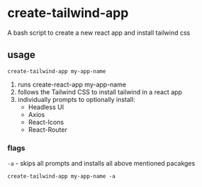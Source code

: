 # create-tailwind-app
A bash script to create a new react app and install tailwind css

## usage
`create-tailwind-app my-app-name`

1. runs create-react-app my-app-name
2. follows the Tailwind CSS to install tailwind in a react app
3. individually prompts to optionally install:
    - Headless UI
    - Axios
    - React-Icons
    - React-Router

### flags
`-a` - skips all prompts and installs all above mentioned pacakges

`create-tailwind-app my-app-name -a`